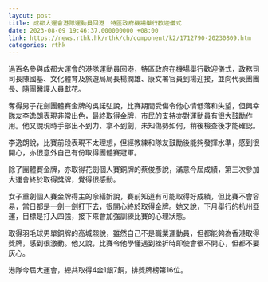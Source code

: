 ```yaml
---
layout: post
title: 成都大運會港隊運動員回港　特區政府機場舉行歡迎儀式
date: 2023-08-09 19:46:37.000000000 +08:00
link: https://news.rthk.hk/rthk/ch/component/k2/1712790-20230809.htm
categories: rthk
---
```


過百名參與成都大運會的港隊運動員回港，特區政府在機場舉行歡迎儀式，政務司司長陳國基、文化體育及旅遊局局長楊潤雄、康文署官員到場迎接，並向代表團團長、隨團醫護人員獻花。

奪得男子花劍團體賽金牌的吳諾弘說，比賽期間受傷令他心情低落和失望，但興幸隊友李逸朗表現非常出色，最終取得金牌，市民的支持亦對運動員有很大鼓勵作用。他又說現時手部出不到力、拿不到劍，未知傷勢如何，稍後檢查後才能確認。

李逸朗說，比賽前段表現不太理想，但經教練和隊友鼓勵後能夠發揮水準，感到很開心，亦很意外自己有份取得團體賽冠軍。

除了團體賽金牌，亦取得花劍個人賽銅牌的蔡俊彥說，滿意今屆成績，第三次參加大運會終於取得獎牌，覺得很感動。

女子重劍個人賽金牌得主的佘繕妡說，賽前知道有可能取得好成績，但比賽不會容易，當日都是一劍一劍打下去，很開心終於取得金牌。她又說，下月舉行的杭州亞運，目標是打入四強，接下來會加強訓練比賽的心理狀態。

取得羽毛球男單銅牌的高城熙說，雖然自己不是職業運動員，但都能夠為香港取得獎牌，感到很激動。他又說，比賽令他學懂遇到挫折時即使會很不開心，但都不要灰心。

港隊今屆大運會，總共取得4金1銀7銅，排獎牌榜第16位。
